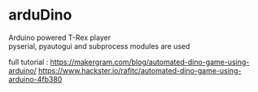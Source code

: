 # arduDino
Arduino powered T-Rex player                      
pyserial, pyautogui and subprocess modules are used

full tutorial : https://makergram.com/blog/automated-dino-game-using-arduino/
        https://www.hackster.io/rafitc/automated-dino-game-using-arduino-4fb380



